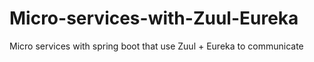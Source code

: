 # Micro-services-with-Zuul-Eureka
Micro services with spring boot that use Zuul + Eureka to communicate
